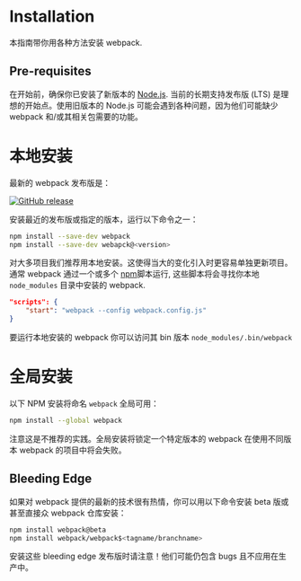 # Installation

本指南带你用各种方法安装 webpack.

## Pre-requisites

在开始前，确保你已安装了新版本的 [Node.js](https://nodejs.org/en/). 当前的长期支持发布版 (LTS) 是理想的开始点。使用旧版本的 Node.js 可能会遇到各种问题，因为他们可能缺少 webpack 和/或其相关包需要的功能。

# 本地安装

最新的 webpack 发布版是：

[![GitHub release](https://img.shields.io/npm/v/webpack.svg?label=webpack&style=flat-square&maxAge=3600)](https://github.com/webpack/webpack/releases)

安装最近的发布版或指定的版本，运行以下命令之一：

```bash
npm install --save-dev webpack
npm install --save-dev webapck@<version>
```
对大多项目我们推荐用本地安装。这使得当大的变化引入时更容易单独更新项目。通常 webpack 通过一个或多个 [npm](https://docs.npmjs.com/misc/scripts)脚本运行, 这些脚本将会寻找你本地 `node_modules` 目录中安装的 webpack.

```json
"scripts": {
    "start": "webpack --config webpack.config.js"
}
```
要运行本地安装的 webpack 你可以访问其 bin 版本 `node_modules/.bin/webpack`

# 全局安装

以下 NPM 安装将命名 `webpack` 全局可用：

```bash
npm install --global webpack
```

注意这是不推荐的实践。全局安装将锁定一个特定版本的 webpack 在使用不同版本 webpack 的项目中将会失败。

## Bleeding Edge

如果对 webpack 提供的最新的技术很有热情，你可以用以下命令安装 beta 版或甚至直接众 webpack 仓库安装：

```bash
npm install webpack@beta
npm install webpack/webpack$<tagname/branchname>
```

安装这些 bleeding edge 发布版时请注意！他们可能仍包含 bugs 且不应用在生产中。